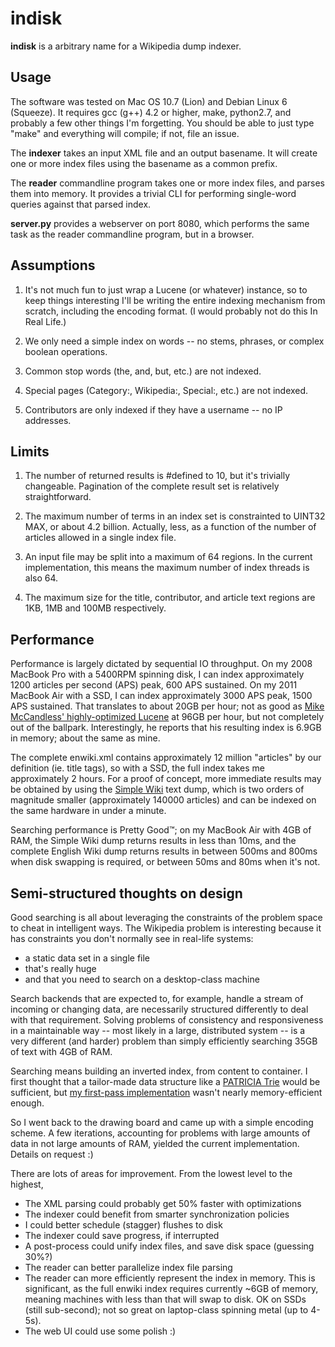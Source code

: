 indisk
======

**indisk** is a arbitrary name for a Wikipedia dump indexer.


Usage
-----

The software was tested on Mac OS 10.7 (Lion) and Debian Linux 6 (Squeeze). It
requires gcc (g++) 4.2 or higher, make, python2.7, and probably a few other
things I'm forgetting. You should be able to just type "make" and everything
will compile; if not, file an issue.

The **indexer** takes an input XML file and an output basename. It will create
one or more index files using the basename as a common prefix.

The **reader** commandline program takes one or more index files, and parses
them into memory. It provides a trivial CLI for performing single-word queries
against that parsed index.

**server.py** provides a webserver on port 8080, which performs the same task
as the reader commandline program, but in a browser.


Assumptions
-----------

1. It's not much fun to just wrap a Lucene (or whatever) instance, so to keep
things interesting I'll be writing the entire indexing mechanism from scratch,
including the encoding format. (I would probably not do this In Real Life.)

2. We only need a simple index on words -- no stems, phrases, or complex
boolean operations.

3. Common stop words (the, and, but, etc.) are not indexed.

4. Special pages (Category:, Wikipedia:, Special:, etc.) are not indexed.

5. Contributors are only indexed if they have a username -- no IP addresses.


Limits
------

1. The number of returned results is #defined to 10, but it's trivially
changeable. Pagination of the complete result set is relatively
straightforward.

2. The maximum number of terms in an index set is constrainted to UINT32 MAX,
or about 4.2 billion. Actually, less, as a function of the number of articles
allowed in a single index file.

3. An input file may be split into a maximum of 64 regions. In the current
implementation, this means the maximum number of index threads is also 64.

4. The maximum size for the title, contributor, and article text regions are
1KB, 1MB and 100MB respectively.

Performance
-----------

Performance is largely dictated by sequential IO throughput. On my 2008 MacBook
Pro with a 5400RPM spinning disk, I can index approximately 1200 articles per
second (APS) peak, 600 APS sustained. On my 2011 MacBook Air with a SSD, I can
index approximately 3000 APS peak, 1500 APS sustained. That translates to about
20GB per hour; not as good as [Mike McCandless' highly-optimized Lucene][1] at
96GB per hour, but not completely out of the ballpark. Interestingly, he
reports that his resulting index is 6.9GB in memory; about the same as mine.

 [1]: http://blog.mikemccandless.com/2010/09/lucenes-indexing-is-fast.html

The complete enwiki.xml contains approximately 12 million "articles" by our
definition (ie. title tags), so with a SSD, the full index takes me
approximately 2 hours. For a proof of concept, more immediate results may be
obtained by using the [Simple Wiki][1] text dump, which is two orders of
magnitude smaller (approximately 140000 articles) and can be indexed on the
same hardware in under a minute.

 [1]: http://dumps.wikimedia.org/simplewiki/latest/simplewiki-latest-pages-articles.xml.bz2

Searching performance is Pretty Good™; on my MacBook Air with 4GB of RAM, the
Simple Wiki dump returns results in less than 10ms, and the complete English
Wiki dump returns results in between 500ms and 800ms when disk swapping is
required, or between 50ms and 80ms when it's not.


Semi-structured thoughts on design
----------------------------------

Good searching is all about leveraging the constraints of the problem space to
cheat in intelligent ways. The Wikipedia problem is interesting because it has
constraints you don't normally see in real-life systems:

 * a static data set in a single file
 * that's really huge
 * and that you need to search on a desktop-class machine

Search backends that are expected to, for example, handle a stream of incoming
or changing data, are necessarily structured differently to deal with that
requirement. Solving problems of consistency and responsiveness in a
maintainable way -- most likely in a large, distributed system -- is a very
different (and harder) problem than simply efficiently searching 35GB of text
with 4GB of RAM.

Searching means building an inverted index, from content to container. I first
thought that a tailor-made data structure like a [PATRICIA Trie][1] would be
sufficient, but [my first-pass implementation][2] wasn't nearly
memory-efficient enough.

 [1]: http://gcc.gnu.org/onlinedocs/libstdc++/ext/pb_ds/trie_based_containers.html
 [2]: http://github.com/peterbourgon/patrie

So I went back to the drawing board and came up with a simple encoding scheme.
A few iterations, accounting for problems with large amounts of data in not
large amounts of RAM, yielded the current implementation. Details on request :)

There are lots of areas for improvement. From the lowest level to the highest,

 * The XML parsing could probably get 50% faster with optimizations
 * The indexer could benefit from smarter synchronization policies
 * I could better schedule (stagger) flushes to disk
 * The indexer could save progress, if interrupted
 * A post-process could unify index files, and save disk space (guessing 30%?)
 * The reader can better parallelize index file parsing
 * The reader can more efficiently represent the index in memory. This is
   significant, as the full enwiki index requires currently ~6GB of memory,
   meaning machines with less than that will swap to disk. OK on SSDs (still
   sub-second); not so great on laptop-class spinning metal (up to 4-5s).
 * The web UI could use some polish :)

